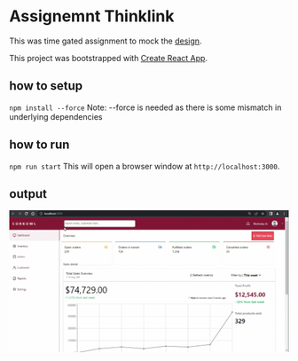# Assignemnt Thinklink

This was time gated assignment to mock the [design](https://www.figma.com/file/OcLSy5ha54ONq1XMtDlgxt/UI-Engineer-Assignment).

This project was bootstrapped with [Create React App](https://github.com/facebook/create-react-app).

## how to setup

`npm install --force`
Note: --force is needed as there is some mismatch in underlying dependencies

## how to run

`npm run start`
This will open a browser window at `http://localhost:3000`.

## output

![gif](https://raw.githubusercontent.com/vikrantshroti/assignment-thinklink/master/output.gif)
